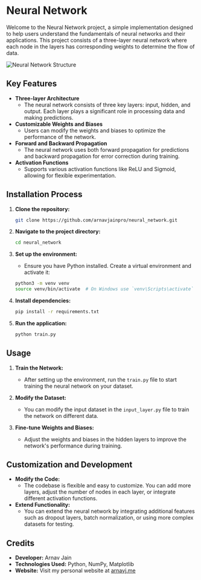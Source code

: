 # Neural Network

Welcome to the Neural Network project, a simple implementation designed to help users understand the fundamentals of neural networks and their applications. This project consists of a three-layer neural network where each node in the layers has corresponding weights to determine the flow of data.

![Neural Network Structure](https://i.imgur.com/oJlXD2e.png)

## Key Features

- **Three-layer Architecture**
    - The neural network consists of three key layers: input, hidden, and output. Each layer plays a significant role in processing data and making predictions.
- **Customizable Weights and Biases**
    - Users can modify the weights and biases to optimize the performance of the network.
- **Forward and Backward Propagation**
    - The neural network uses both forward propagation for predictions and backward propagation for error correction during training.
- **Activation Functions**
    - Supports various activation functions like ReLU and Sigmoid, allowing for flexible experimentation.

## Installation Process

1. **Clone the repository:**
    ```bash
    git clone https://github.com/arnavjainpro/neural_network.git
    ```

2. **Navigate to the project directory:**
    ```bash
    cd neural_network
    ```

3. **Set up the environment:**
    - Ensure you have Python installed. Create a virtual environment and activate it:
    ```bash
    python3 -m venv venv
    source venv/bin/activate  # On Windows use `venv\Scripts\activate`
    ```

4. **Install dependencies:**
    ```bash
    pip install -r requirements.txt
    ```

5. **Run the application:**
    ```bash
    python train.py
    ```

## Usage

1. **Train the Network:**
    - After setting up the environment, run the `train.py` file to start training the neural network on your dataset.

2. **Modify the Dataset:**
    - You can modify the input dataset in the `input_layer.py` file to train the network on different data.

3. **Fine-tune Weights and Biases:**
    - Adjust the weights and biases in the hidden layers to improve the network's performance during training.

## Customization and Development

- **Modify the Code:**
    - The codebase is flexible and easy to customize. You can add more layers, adjust the number of nodes in each layer, or integrate different activation functions.
- **Extend Functionality:**
    - You can extend the neural network by integrating additional features such as dropout layers, batch normalization, or using more complex datasets for testing.

## Credits

- **Developer:** Arnav Jain
- **Technologies Used:** Python, NumPy, Matplotlib
- **Website:** Visit my personal website at [arnavj.me](https://arnavj.me)
